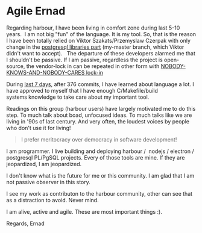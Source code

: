 Agile Ernad
===============

Regarding harbour, I have been living in comfort zone during last 5-10 years. 
I am not big "fun" of the language. It is my tool. So, that is the reason I have been totally relied on Viktor Szakats/Przemyslaw Czerpak with only change in the [postgresql libraries part](https://github.com/hernad/harbour-core) (my-master branch, which Viktor didn't want to accept).
 
The departure of these developers alarmed me that I shouldn't be passive. If I am passive, regardless the project is open-source, the vendor-lock in can be repeated in other form with [NOBODY-KNOWS-AND-NOBODY-CARES lock-in](https://github.com/hernad/harbour/blob/master/HARBOUR_AND_ME.md#year-1998-after-the-war-in-bosnia-i-have-catched-ptsd-caused-by-vendor-lock-in-sindrom-)

During [last 7 days](https://github.com/hernad/harbour/pulse), after 376 commits, I have learned about language a lot. I have approved to myself that I have enough C/Makefile/build systems knowledge to take care about my important tool.

Readings on this group (harbour users) have largely motivated me to do this step. To much talk about boad, unfocused ideas. To much talks like we are living in '90s of last century. And very often, the loudest voices by people who don't use it for living! 

> I prefer meritocracy over democracy in software development!

I am programmer. I live building and deploying harbour /  nodejs / electron / postgresql PL/PgSQL projects. Every of those tools are mine. If they are jeopardized, I am jeopardized.

I don't know what is the future for me or this community. I am glad that I am not passive observer in this story. 

I see my work as contributon to the harbour community, other can see that as a distraction to avoid. Never mind. 

I am alive, active and agile. These are most important things :).

Regards, Ernad 
